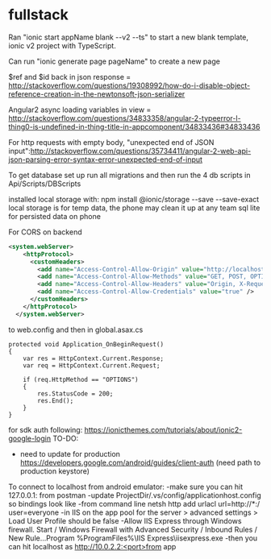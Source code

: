 # fullstack

Ran "ionic start appName blank --v2 --ts" to start a new blank template, ionic v2 project with TypeScript.

Can run "ionic generate page pageName" to create a new page

$ref and $id back in json response = http://stackoverflow.com/questions/19308992/how-do-i-disable-object-reference-creation-in-the-newtonsoft-json-serializer

Angular2 async loading variables in view = http://stackoverflow.com/questions/34833358/angular-2-typeerror-l-thing0-is-undefined-in-thing-title-in-appcomponent/34833436#34833436

For http requests with empty body, "unexpected end of JSON input":http://stackoverflow.com/questions/35734411/angular-2-web-api-json-parsing-error-syntax-error-unexpected-end-of-input

To get database set up run all migrations and then run the 4 db scripts in Api/Scripts/DBScripts


installed local storage with: npm install @ionic/storage --save --save-exact
local storage is for temp data, the phone may clean it up at any team
sql lite for persisted data on phone



For CORS on backend
```xml
<system.webServer>
    <httpProtocol>
      <customHeaders>
        <add name="Access-Control-Allow-Origin" value="http://localhost:8100" />
        <add name="Access-Control-Allow-Methods" value="GET, POST, OPTIONS, PUT, DELETE" />
        <add name="Access-Control-Allow-Headers" value="Origin, X-Requested-With, Content-Type, Accept, Authorization" />
        <add name="Access-Control-Allow-Credentials" value="true" />
      </customHeaders>
    </httpProtocol>
  </system.webServer>
```
to web.config
and then in global.asax.cs

    protected void Application_OnBeginRequest()
    {
        var res = HttpContext.Current.Response;
        var req = HttpContext.Current.Request;

        if (req.HttpMethod == "OPTIONS")
        {
            res.StatusCode = 200;
            res.End();
        }
    }

for sdk auth following:
	https://ionicthemes.com/tutorials/about/ionic2-google-login
TO-DO:
- need to update for production https://developers.google.com/android/guides/client-auth (need path to production keystore)



To connect to localhost from android emulator:
-make sure you can hit 127.0.0.1:<port> from postman
    -update ProjectDir/.vs/config/applicationhost.config so bindings look like <binding protocol="http" bindingInformation=":8080:*" />
    -from command line netsh http add urlacl url=http://*:<port>/ user=everyone
    -in IIS on the app pool for the server > advanced settings > Load User Profile should be false
    -Allow IIS Express through Windows firewall. Start / Windows Firewall with Advanced Security / Inbound Rules / New Rule...Program %ProgramFiles%\IIS Express\iisexpress.exe
-then you can hit localhost as http://10.0.2.2:<port>from app